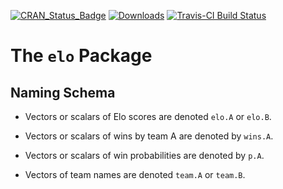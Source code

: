 
[![CRAN_Status_Badge](http://www.r-pkg.org/badges/version/elo)](http://cran.r-project.org/web/packages/elo)
[![Downloads](http://cranlogs.r-pkg.org/badges/elo)](http://cran.rstudio.com/package=elo)
[![Travis-CI Build Status](https://travis-ci.org/eheinzen/elo.svg?branch=master)](https://travis-ci.org/eheinzen/elo)

# The `elo` Package



## Naming Schema

- Vectors or scalars of Elo scores are denoted `elo.A` or `elo.B`.

- Vectors or scalars of wins by team A are denoted by `wins.A`.

- Vectors or scalars of win probabilities are denoted by `p.A`.

- Vectors of team names are denoted `team.A` or `team.B`.
